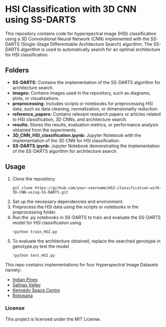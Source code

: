 # HSI Classification with 3D CNN using SS-DARTS

This repository contains code for hyperspectral image (HSI) classification using a 3D Convolutional Neural Network (CNN) implemented with the SS-DARTS (Single-Stage Differentiable Architecture Search) algorithm. The SS-DARTS algorithm is used to automatically search for an optimal architecture for HSI classification.

## Folders

- **SS-DARTS:** Contains the implementation of the SS-DARTS algorithm for architecture search.
- **images:** Contains images used in the repository, such as diagrams, plots, or visualizations.
- **preprocessing:** Includes scripts or notebooks for preprocessing HSI data, such as data cleaning, normalization, or dimensionality reduction.
- **reference_papers:** Contains relevant research papers or articles related to HSI classification, 3D CNNs, and architecture search.
- **results:** Stores the results, evaluation metrics, or performance analysis obtained from the experiments.
- **3D_CNN_HSI_classification.ipynb:** Jupyter Notebook with the implementation of the 3D CNN for HSI classification.
- **SS-DARTS.ipynb:** Jupyter Notebook demonstrating the implementation of the SS-DARTS algorithm for architecture search.

## Usage

1. Clone the repository:
   ```shell
   git clone https://github.com/your-username/HSI-classification-with-3D-CNN-using-SS-DARTS.git
2. Set up the necessary dependencies and environment.
3. Preprocess the HSI data using the scripts or notebooks in the preprocessing folder.
4. Run the .py notebooks in SS-DARTS to train and evaluate the SS-DARTS model for HSI classification using
   ```shell
   !python train_HSI.py
5. To evaluate the architecture obtained, replace the searched genotype in genotype.py test the model
   ```shell
   !python test_HSI.py

This repo contains implementations for four Hyperspectral Image Datasets namely:
- [Indian Pines](http://www.ehu.es/ccwintco/uploads/6/67/Indian_pines_corrected.mat)
- [Salinas Valley](http://www.ehu.es/ccwintco/uploads/c/c4/Salinas_corrected.mat)
- [Kennedy Space Centre](http://www.ehu.es/ccwintco/uploads/2/26/KSC.mat)
- [Botswana](http://www.ehu.es/ccwintco/uploads/7/72/Botswana.mat)


### License
This project is licensed under the MIT License.
